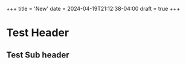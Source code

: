 +++
title = 'New'
date = 2024-04-19T21:12:38-04:00
draft = true
+++

# Test Header

## Test Sub header

